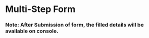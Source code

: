 # Multi-Step Form

### Note: After Submission of form, the filled details will be available on console.

